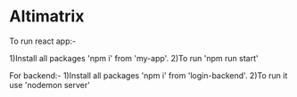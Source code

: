 # Altimatrix

To run react app:-

1)Install all packages  'npm i' from 'my-app'.
2)To run 'npm run start'

For backend:-
1)Install all packages  'npm i' from 'login-backend'.
2)To run it use 'nodemon server'

 
